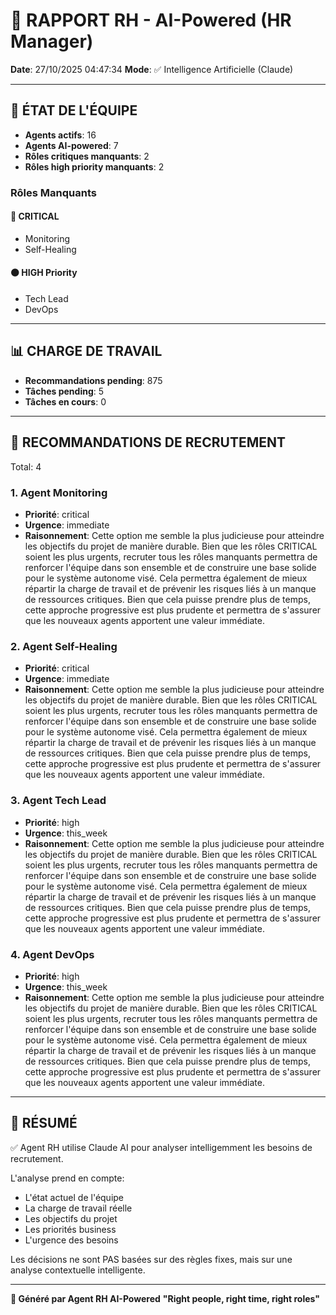 # 👔 RAPPORT RH - AI-Powered (HR Manager)

**Date**: 27/10/2025 04:47:34
**Mode**: ✅ Intelligence Artificielle (Claude)

---

## 👥 ÉTAT DE L'ÉQUIPE

- **Agents actifs**: 16
- **Agents AI-powered**: 7
- **Rôles critiques manquants**: 2
- **Rôles high priority manquants**: 2

### Rôles Manquants

#### 🔴 CRITICAL

- Monitoring
- Self-Healing

#### 🟠 HIGH Priority

- Tech Lead
- DevOps

---

## 📊 CHARGE DE TRAVAIL

- **Recommandations pending**: 875
- **Tâches pending**: 5
- **Tâches en cours**: 0

---

## 👥 RECOMMANDATIONS DE RECRUTEMENT

Total: 4


### 1. Agent Monitoring

- **Priorité**: critical
- **Urgence**: immediate
- **Raisonnement**: Cette option me semble la plus judicieuse pour atteindre les objectifs du projet de manière durable. Bien que les rôles CRITICAL soient les plus urgents, recruter tous les rôles manquants permettra de renforcer l'équipe dans son ensemble et de construire une base solide pour le système autonome visé. Cela permettra également de mieux répartir la charge de travail et de prévenir les risques liés à un manque de ressources critiques. Bien que cela puisse prendre plus de temps, cette approche progressive est plus prudente et permettra de s'assurer que les nouveaux agents apportent une valeur immédiate.


### 2. Agent Self-Healing

- **Priorité**: critical
- **Urgence**: immediate
- **Raisonnement**: Cette option me semble la plus judicieuse pour atteindre les objectifs du projet de manière durable. Bien que les rôles CRITICAL soient les plus urgents, recruter tous les rôles manquants permettra de renforcer l'équipe dans son ensemble et de construire une base solide pour le système autonome visé. Cela permettra également de mieux répartir la charge de travail et de prévenir les risques liés à un manque de ressources critiques. Bien que cela puisse prendre plus de temps, cette approche progressive est plus prudente et permettra de s'assurer que les nouveaux agents apportent une valeur immédiate.


### 3. Agent Tech Lead

- **Priorité**: high
- **Urgence**: this_week
- **Raisonnement**: Cette option me semble la plus judicieuse pour atteindre les objectifs du projet de manière durable. Bien que les rôles CRITICAL soient les plus urgents, recruter tous les rôles manquants permettra de renforcer l'équipe dans son ensemble et de construire une base solide pour le système autonome visé. Cela permettra également de mieux répartir la charge de travail et de prévenir les risques liés à un manque de ressources critiques. Bien que cela puisse prendre plus de temps, cette approche progressive est plus prudente et permettra de s'assurer que les nouveaux agents apportent une valeur immédiate.


### 4. Agent DevOps

- **Priorité**: high
- **Urgence**: this_week
- **Raisonnement**: Cette option me semble la plus judicieuse pour atteindre les objectifs du projet de manière durable. Bien que les rôles CRITICAL soient les plus urgents, recruter tous les rôles manquants permettra de renforcer l'équipe dans son ensemble et de construire une base solide pour le système autonome visé. Cela permettra également de mieux répartir la charge de travail et de prévenir les risques liés à un manque de ressources critiques. Bien que cela puisse prendre plus de temps, cette approche progressive est plus prudente et permettra de s'assurer que les nouveaux agents apportent une valeur immédiate.




---

## 🎯 RÉSUMÉ

✅ Agent RH utilise Claude AI pour analyser intelligemment les besoins de recrutement.

L'analyse prend en compte:
- L'état actuel de l'équipe
- La charge de travail réelle
- Les objectifs du projet
- Les priorités business
- L'urgence des besoins

Les décisions ne sont PAS basées sur des règles fixes, mais sur une analyse contextuelle intelligente.

---

**👔 Généré par Agent RH AI-Powered**
**"Right people, right time, right roles"**
